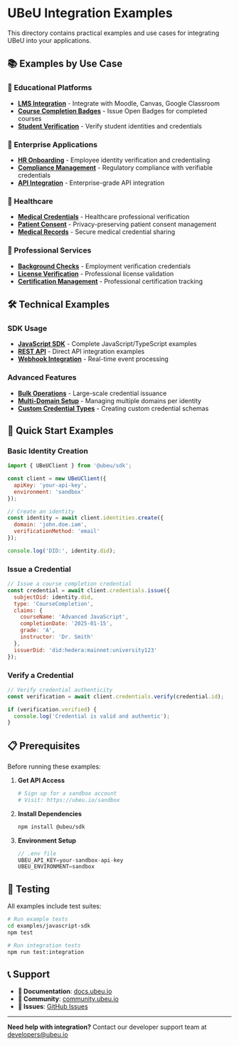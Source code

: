 # UBeU Integration Examples

This directory contains practical examples and use cases for integrating UBeU into your applications.

## 📚 Examples by Use Case

### 🏫 Educational Platforms
- **[LMS Integration](./lms-integration.md)** - Integrate with Moodle, Canvas, Google Classroom
- **[Course Completion Badges](./course-completion.md)** - Issue Open Badges for completed courses
- **[Student Verification](./student-verification.md)** - Verify student identities and credentials

### 🏢 Enterprise Applications
- **[HR Onboarding](./hr-onboarding.md)** - Employee identity verification and credentialing
- **[Compliance Management](./compliance-management.md)** - Regulatory compliance with verifiable credentials
- **[API Integration](./enterprise-api-integration.md)** - Enterprise-grade API integration

### 🏥 Healthcare
- **[Medical Credentials](./medical-credentials.md)** - Healthcare professional verification
- **[Patient Consent](./patient-consent.md)** - Privacy-preserving patient consent management
- **[Medical Records](./medical-records.md)** - Secure medical credential sharing

### 💼 Professional Services
- **[Background Checks](./background-checks.md)** - Employment verification credentials
- **[License Verification](./license-verification.md)** - Professional license validation
- **[Certification Management](./certification-management.md)** - Professional certification tracking

## 🛠️ Technical Examples

### SDK Usage
- **[JavaScript SDK](./javascript-sdk.md)** - Complete JavaScript/TypeScript examples
- **[REST API](./rest-api.md)** - Direct API integration examples
- **[Webhook Integration](./webhooks.md)** - Real-time event processing

### Advanced Features
- **[Bulk Operations](./bulk-operations.md)** - Large-scale credential issuance
- **[Multi-Domain Setup](./multi-domain.md)** - Managing multiple domains per identity
- **[Custom Credential Types](./custom-credentials.md)** - Creating custom credential schemas

## 🚀 Quick Start Examples

### Basic Identity Creation
```javascript
import { UBeUClient } from '@ubeu/sdk';

const client = new UBeUClient({
  apiKey: 'your-api-key',
  environment: 'sandbox'
});

// Create an identity
const identity = await client.identities.create({
  domain: 'john.doe.iam',
  verificationMethod: 'email'
});

console.log('DID:', identity.did);
```

### Issue a Credential
```javascript
// Issue a course completion credential
const credential = await client.credentials.issue({
  subjectDid: identity.did,
  type: 'CourseCompletion',
  claims: {
    courseName: 'Advanced JavaScript',
    completionDate: '2025-01-15',
    grade: 'A',
    instructor: 'Dr. Smith'
  },
  issuerDid: 'did:hedera:mainnet:university123'
});
```

### Verify a Credential
```javascript
// Verify credential authenticity
const verification = await client.credentials.verify(credential.id);

if (verification.verified) {
  console.log('Credential is valid and authentic');
}
```

## 📋 Prerequisites

Before running these examples:

1. **Get API Access**
   ```bash
   # Sign up for a sandbox account
   # Visit: https://ubeu.io/sandbox
   ```

2. **Install Dependencies**
   ```bash
   npm install @ubeu/sdk
   ```

3. **Environment Setup**
   ```javascript
   // .env file
   UBEU_API_KEY=your-sandbox-api-key
   UBEU_ENVIRONMENT=sandbox
   ```

## 🧪 Testing

All examples include test suites:

```bash
# Run example tests
cd examples/javascript-sdk
npm test

# Run integration tests
npm run test:integration
```

## 📞 Support

- **📖 Documentation**: [docs.ubeu.io](https://docs.ubeu.io)
- **💬 Community**: [community.ubeu.io](https://community.ubeu.io)
- **🐛 Issues**: [GitHub Issues](https://github.com/ubeu/ubeu-public/issues)

---

**Need help with integration?** Contact our developer support team at developers@ubeu.io